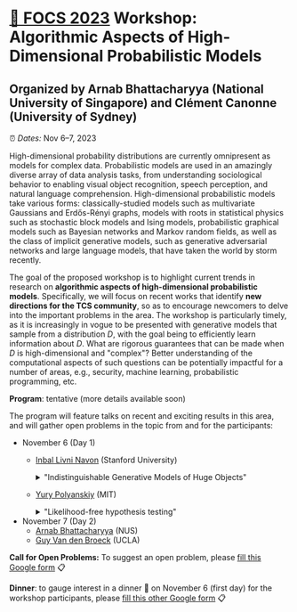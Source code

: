 # [🦊 FOCS 2023](https://focs.computer.org/2023/) Workshop: Algorithmic Aspects of High-Dimensional Probabilistic Models
## Organized by Arnab Bhattacharyya (National University of Singapore) and Clément Canonne (University of Sydney)

⏰ _Dates:_ Nov 6–7, 2023

High-dimensional probability distributions are currently omnipresent as models for complex data. Probabilistic models are used in an amazingly diverse array of data analysis tasks, from understanding sociological behavior to enabling visual object recognition, speech perception, and natural language comprehension. High-dimensional probabilistic models take various forms: classically-studied models such as multivariate Gaussians and Erdős-Rényi graphs, models with roots in statistical physics such as stochastic block models and Ising models, probabilistic graphical models such as Bayesian networks and Markov random fields, as well as the class of implicit generative models, such as generative adversarial networks and large language models, that have taken the world by storm recently. 

The goal of the proposed workshop is to highlight current trends in research on __algorithmic aspects of high-dimensional probabilistic models__. Specifically, we will focus on recent works that identify __new directions for the TCS community__, so as to encourage newcomers to delve into the important problems in the area. The workshop is particularly timely, as it is increasingly in vogue to be presented with generative models that sample from a distribution _D_, with the goal being to efficiently learn information about _D_. What are rigorous guarantees that can be made when _D_ is high-dimensional and  "complex"? Better understanding of the computational aspects of such questions can  be potentially impactful for a number of areas, e.g., security, machine learning, probabilistic programming, etc.

__Program__: tentative (more details available soon)

The program will feature talks on recent and exciting results in this area, and will gather open problems in the topic from and for the participants: 

* November 6 (Day 1)
  * [Inbal Livni Navon](http://inballn.su.domains/) (Stanford University)
    <details>

    <summary>"Indistinguishable Generative Models of Huge Objects"</summary>
    
    #### Abstract:
    In this talk I am going to discuss generative models of huge objects, from the perspective of a recent notion called outcome indistinguishability. In generative models, the goal is to generate a distribution that is similar to a specific input object (or distribution). When the input object is huge and complex and cannot be read entirely, how do we find a generative model for our object? How do we define similarity between our model and the object? In our work, we answer both questions using outcome indistinguishability. In the talk, I am going to explain what outcome indistinguishability is, and how it is helpful in our setting of learning generative models. 
    
    </details>

  * [Yury Polyanskiy](https://people.lids.mit.edu/yp/homepage/) (MIT)
    
    <details>
    <summary>"Likelihood-free hypothesis testing"</summary>
    
    #### Abstract:
    Modern theoretical models in particle physics, climate modeling etc often provide predictions in the form of extremely complex simulators. Thus, in order to empirically validate such theories a statistician needs to compare an experimental sample against several simulated ones, corresponding to different choices of phenomenological parameters of the theory. This area of work, known under the names of likelihood-free inference (LFI) or simulation-based inference, can be seen as extension of classical two-sample testing to more than two samples. In this talk we will present minimax sample complexities and discover the existence of a tradeoff between the sizes of experimental sample and the simulated ones, in particular showing the possibility of testing hypotheses without estimating densities. As a by-product of this tradeoff we discover (a) a universal relation between the sample complexities of goodness-of-fit (identity) testing and density estimation; (b) new methods for optimal two-sample and indentity testing based on classification accuracy. Joint work with Patrik Gerber (MIT) and Yanjun Han (Courant).
    
    </details>
* November 7 (Day 2)
  * [Arnab Bhattacharyya](https://www.comp.nus.edu.sg/~arnab/) (NUS)
  * [Guy Van den Broeck](https://web.cs.ucla.edu/~guyvdb/) (UCLA)

__Call for Open Problems:__ To suggest an open problem, please [fill this Google form](https://docs.google.com/forms/d/e/1FAIpQLSf_0me17ooezTjiVWVRgkcdJ2pAmCNxxRzZ_9WdAVJ7ojGGCg/viewform) 📋

__Dinner__: to gauge interest in a dinner 🍲 on November 6 (first day) for the workshop participants, please [fill this other Google form](https://docs.google.com/forms/d/e/1FAIpQLSdHfFUMnsq-hoFZ3HwwqfAuU2AYgDwkzMgSdZvQ9L-Z5wD0bQ/viewform) 📋
